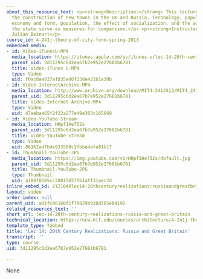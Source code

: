 ```yaml
---
about_this_resource_text: <p><strong>Description:</strong> This lecture focuses on
  the construction of new towns in the UK and Russia. Technology, population, land
  economy and form, population, the effect of socialization, and the authority of
  the state serve as measures for comparison.</p> <p><strong>Instructor:</strong>
  Julian Beinart</p>
course_id: 4-241j-theory-of-city-form-spring-2013
embedded_media:
- id: Video-iTunesU-MP4
  media_location: https://itunes.apple.com/us/itunes-u/lec-14-20th-century-realizations/id726270813?i=169193192
  parent_uid: 3d11295c6d2ea67b7e952e27681b6781
  title: Video-iTunes U-MP4
  type: Video
  uid: f0ac8aa837af835ad6f23de421b1a30b
- id: Video-InternetArchive-MP4
  media_location: http://www.archive.org/download/MIT4.241JS13/MIT4_241JS13_lec14_300k.mp4
  parent_uid: 3d11295c6d2ea67b7e952e27681b6781
  title: Video-Internet Archive-MP4
  type: Video
  uid: d7aebaa65f2f22a277e49e383c165669
- id: Video-YouTube-Stream
  media_location: HHpf1He752s
  parent_uid: 3d11295c6d2ea67b7e952e27681b6781
  title: Video-YouTube-Stream
  type: Video
  uid: 86162ad7bde933568c2fbbe4afe81b17
- id: Thumbnail-YouTube-JPG
  media_location: https://img.youtube.com/vi/HHpf1He752s/default.jpg
  parent_uid: 3d11295c6d2ea67b7e952e27681b6781
  title: Thumbnail-YouTube-JPG
  type: Thumbnail
  uid: a180f0385cc28815027f61aff31aec7d
inline_embed_id: 2121048lec14:20thcenturyrealizations:russiaandgreatbritain88245998
layout: video
order_index: null
parent_uid: a81fcd6168f1f79929b938d765eb4192
related_resources_text: ''
short_url: lec-14-20th-century-realizations-russia-and-great-britain
technical_location: https://ocw.mit.edu/courses/architecture/4-241j-theory-of-city-form-spring-2013/video-lectures/lec-14-20th-century-realizations-russia-and-great-britain
template_type: Tabbed
title: 'Lec 14: 20th Century Realizations: Russia and Great Britain'
transcript: ''
type: course
uid: 3d11295c6d2ea67b7e952e27681b6781

---
```

None